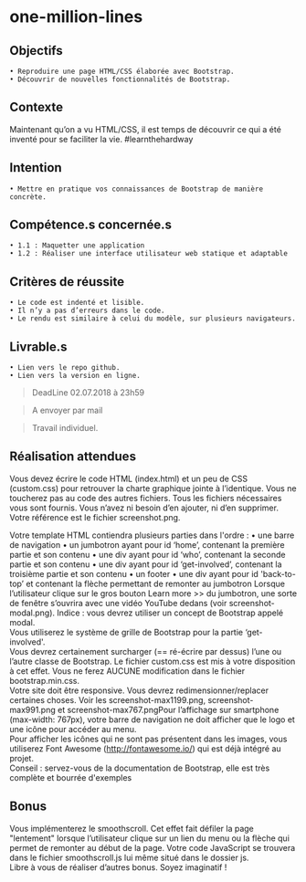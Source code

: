 # one-million-lines

## Objectifs
    • Reproduire une page HTML/CSS élaborée avec Bootstrap.
    • Découvrir de nouvelles fonctionnalités de Bootstrap.

## Contexte
Maintenant qu’on a vu HTML/CSS, il est temps de découvrir ce qui a été inventé pour se faciliter la vie. #learnthehardway
 
## Intention
    • Mettre en pratique vos connaissances de Bootstrap de manière concrète.

## Compétence.s concernée.s
    • 1.1 : Maquetter une application
    • 1.2 : Réaliser une interface utilisateur web statique et adaptable

## Critères de réussite
    • Le code est indenté et lisible.
    • Il n’y a pas d’erreurs dans le code. 
    • Le rendu est similaire à celui du modèle, sur plusieurs navigateurs. 

## Livrable.s
    • Lien vers le repo github.
    • Lien vers la version en ligne.

> DeadLine 02.07.2018 à 23h59  

> A envoyer par mail   

> Travail individuel.   

## Réalisation attendues
Vous devez écrire le code HTML (index.html) et un peu de CSS (custom.css) pour retrouver la charte graphique jointe à l’identique. Vous ne toucherez pas au code des autres fichiers. Tous les fichiers nécessaires vous sont fournis. Vous n’avez ni besoin d’en ajouter, ni d’en supprimer.  
Votre référence est le fichier screenshot.png.  

Votre template HTML contiendra plusieurs parties dans l'ordre :
• une barre de navigation
• un jumbotron ayant pour id ‘home’, contenant la première partie et son contenu
• une div ayant pour id ‘who’, contenant la seconde partie et son contenu
• une div ayant pour id ‘get-involved’, contenant la troisième partie et son contenu
• un footer
• une div ayant pour id 'back-to-top’ et contenant la flèche permettant de remonter au jumbotron
Lorsque l’utilisateur clique sur le gros bouton Learn more >> du jumbotron, une sorte de fenêtre s’ouvrira avec une vidéo YouTube dedans (voir screenshot-modal.png). Indice : vous devrez utiliser un concept de Bootstrap appelé modal.  
Vous utiliserez le système de grille de Bootstrap pour la partie ‘get-involved'.  
Vous devrez certainement surcharger (== ré-écrire par dessus) l’une ou l’autre classe de
Bootstrap. Le fichier custom.css est mis à votre disposition à cet effet. Vous ne ferez AUCUNE modification dans le fichier bootstrap.min.css.   
Votre site doit être responsive. Vous devrez redimensionner/replacer certaines choses. Voir les screenshot-max1199.png, screenshot-max991.png et screenshot-max767.pngPour l’affichage sur smartphone (max-width: 767px), votre barre de navigation ne doit afficher que le logo et une icône pour accéder au menu.   
Pour afficher les icônes qui ne sont pas présentent dans les images, vous utiliserez Font Awesome (http://fontawesome.io/) qui est déjà intégré au projet.   
Conseil : servez-vous de la documentation de Bootstrap, elle est très complète et bourrée
d'exemples   

## Bonus
Vous implémenterez le smoothscroll. Cet effet fait défiler la page "lentement" lorsque l’utilisateur clique sur un lien du menu ou la flèche qui permet de remonter au début de la page. Votre code JavaScript se trouvera dans le fichier smoothscroll.js lui même situé dans le dossier js.   
Libre à vous de réaliser d’autres bonus. Soyez imaginatif !  
